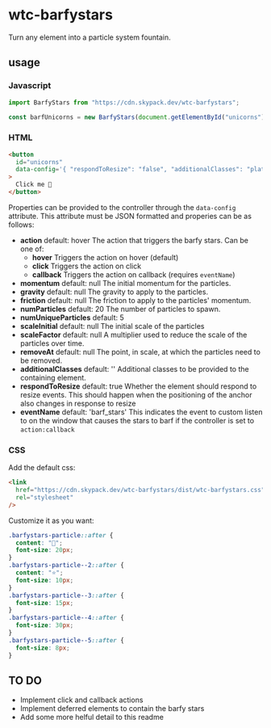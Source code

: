 # wtc-barfystars

Turn any element into a particle system fountain.

## usage

### Javascript

```js
import BarfyStars from "https://cdn.skypack.dev/wtc-barfystars";

const barfUnicorns = new BarfyStars(document.getElementById("unicorns"));
```

### HTML

```html
<button
  id="unicorns"
  data-config='{ "respondToResize": "false", "additionalClasses": "platform-link" }'
>
  Click me 🦄
</button>
```

Properties can be provided to the controller through the `data-config` attribute. This attribute must be JSON formatted and properies can be as follows:

- **action** default: hover
  The action that triggers the barfy stars.
  Can be one of:
  - **hover** Triggers the action on hover (default)
  - **click** Triggers the action on click
  - **callback** Triggers the action on callback (requires `eventName`)
- **momentum** default: null
  The initial momentum for the particles.
- **gravity** default: null
  The gravity to apply to the particles.
- **friction** default: null
  The friction to apply to the particles' momentum.
- **numParticles** default: 20
  The number of particles to spawn.
- **numUniqueParticles** default: 5
- **scaleInitial** default: null
  The initial scale of the particles
- **scaleFactor** default: null
  A multiplier used to reduce the scale of the particles over time.
- **removeAt** default: null
  The point, in scale, at which the particles need to be removed.
- **additionalClasses** default: ''
  Additional classes to be provided to the containing element.
- **respondToResize** default: true
  Whether the element should respond to resize events. This should happen when the positioning of the anchor also changes in response to resize
- **eventName** default: 'barf_stars'
  This indicates the event to custom listen to on the window that causes the stars to barf if the controller is set to `action:callback`

### CSS

Add the default css:

```html
<link
  href="https://cdn.skypack.dev/wtc-barfystars/dist/wtc-barfystars.css"
  rel="stylesheet"
/>
```

Customize it as you want:

```css
.barfystars-particle::after {
  content: "🦄";
  font-size: 20px;
}
.barfystars-particle--2::after {
  content: "⭐️";
  font-size: 10px;
}
.barfystars-particle--3::after {
  font-size: 15px;
}
.barfystars-particle--4::after {
  font-size: 30px;
}
.barfystars-particle--5::after {
  font-size: 8px;
}
```

## TO DO

- Implement click and callback actions
- Implement deferred elements to contain the barfy stars
- Add some more helful detail to this readme
